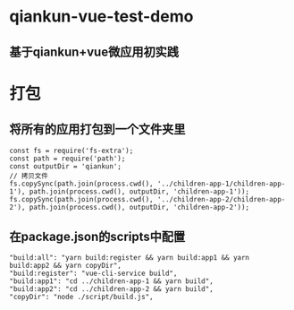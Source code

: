 # qiankun-vue-test-demo
## 基于qiankun+vue微应用初实践

# 打包
## 将所有的应用打包到一个文件夹里
```
const fs = require('fs-extra');
const path = require('path');
const outputDir = 'qiankun';
// 拷贝文件
fs.copySync(path.join(process.cwd(), '../children-app-1/children-app-1'), path.join(process.cwd(), outputDir, 'children-app-1'));
fs.copySync(path.join(process.cwd(), '../children-app-2/children-app-2'), path.join(process.cwd(), outputDir, 'children-app-2'));
```
## 在package.json的scripts中配置
```
"build:all": "yarn build:register && yarn build:app1 && yarn build:app2 && yarn copyDir",
"build:register": "vue-cli-service build",
"build:app1": "cd ../children-app-1 && yarn build",
"build:app2": "cd ../children-app-2 && yarn build",
"copyDir": "node ./script/build.js",
```
